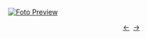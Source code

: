 [![Foto Preview](preview/n939.avif)](https://20essentials.github.io/project-000-939)

<div align="center" style="display: flex; justify-content: center;">
  <a  href="https://github.com/20essentials/project-000-938" target="_blank">&#8592;</a>
  &nbsp;&nbsp;
  <a  href="https://github.com/20essentials/project-000-940" target="_blank">&#8594;</a>
</div>
